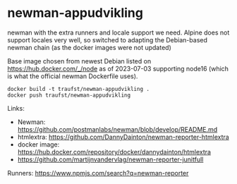 # newman-appudvikling

newman with the extra runners and locale support we need. Alpine does not
support locales very well, so switched to adapting the Debian-based newman chain (as
the docker images were not updated)

Base image chosen from newest Debian listed on https://hub.docker.com/_/node as of 2023-07-03 supporting node16 (which
is what the official newman Dockerfile uses).

```shell
docker build -t traufst/newman-appudvikling .
docker push traufst/newman-appudvikling
```

Links:

* Newman:  https://github.com/postmanlabs/newman/blob/develop/README.md
* htmlextra:  https://github.com/DannyDainton/newman-reporter-htmlextra
* docker image: https://hub.docker.com/repository/docker/dannydainton/htmlextra
* https://github.com/martijnvandervlag/newman-reporter-junitfull

Runners:  https://www.npmjs.com/search?q=newman-reporter
